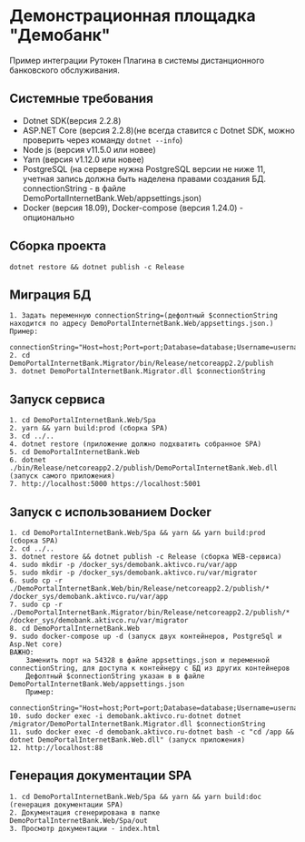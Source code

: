 # Демонстрационная площадка "Демобанк"

Пример интеграции Рутокен Плагина в системы дистанционного банковского обслуживания.


## Системные требования

- Dotnet SDK(версия 2.2.8)
- ASP.NET Core (версия 2.2.8)(не всегда ставится с Dotnet SDK, можно проверить через команду `dotnet --info`)
- Node js (версия v11.5.0 или новее)
- Yarn (версия v1.12.0 или новее)
- PostgreSQL (на сервере нужна PostgreSQL версии не ниже 11, учетная запись должна быть наделена правами создания БД. 
    connectionString - в файле DemoPortalInternetBank.Web/appsettings.json)
- Docker (версия 18.09), Docker-compose (версия 1.24.0) - опционально

## Сборка проекта
```
dotnet restore && dotnet publish -c Release
```

## Миграция БД
```
1. Задать переменную connectionString=(дефолтный $connectionString находится по адресу DemoPortalInternetBank.Web/appsettings.json.)
Пример:
    connectionString="Host=host;Port=port;Database=database;Username=username;Password=password"
2. cd DemoPortalInternetBank.Migrator/bin/Release/netcoreapp2.2/publish
3. dotnet DemoPortalInternetBank.Migrator.dll $connectionString
```


## Запуск сервиса
```
1. cd DemoPortalInternetBank.Web/Spa
2. yarn && yarn build:prod (сборка SPA)
3. cd ../..
4. dotnet restore (приложение должно подхватить собранное SPA)
5. cd DemoPortalInternetBank.Web
6. dotnet ./bin/Release/netcoreapp2.2/publish/DemoPortalInternetBank.Web.dll (запуск самого приложения)
7. http://localhost:5000 https://localhost:5001
```

## Запуск с использованием Docker
```
1. cd DemoPortalInternetBank.Web/Spa && yarn && yarn build:prod (сборка SPA)
2. cd ../..
3. dotnet restore && dotnet publish -c Release (сборка WEB-сервиса)
4. sudo mkdir -p /docker_sys/demobank.aktivco.ru/var/app
5. sudo mkdir -p /docker_sys/demobank.aktivco.ru/var/migrator
6. sudo cp -r ./DemoPortalInternetBank.Web/bin/Release/netcoreapp2.2/publish/* /docker_sys/demobank.aktivco.ru/var/app
7. sudo cp -r ./DemoPortalInternetBank.Migrator/bin/Release/netcoreapp2.2/publish/* /docker_sys/demobank.aktivco.ru/var/migrator
8. cd DemoPortalInternetBank.Web
9. sudo docker-compose up -d (запуск двух контейнеров, PostgreSql и Asp.Net core)
ВАЖНО:
    Заменить порт на 54328 в файле appsettings.json и переменной connectionString, для доступа к контейнеру с БД из других контейнеров
    Дефолтный $connectionString указан в в файле DemoPortalInternetBank.Web/appsettings.json
    Пример:
        connectionString="Host=host;Port=port;Database=database;Username=username;Password=password"
10. sudo docker exec -i demobank.aktivco.ru-dotnet dotnet /migrator/DemoPortalInternetBank.Migrator.dll $connectionString 
11. sudo docker exec -d demobank.aktivco.ru-dotnet bash -c "cd /app && dotnet DemoPortalInternetBank.Web.dll" (запуск приложения)
12. http://localhost:88
```

## Генерация документации SPA
```
1. cd DemoPortalInternetBank.Web/Spa && yarn && yarn build:doc (генерация документации SPA)
2. Документация сгенерирована в папке DemoPortalInternetBank.Web/Spa/out
3. Просмотр документации - index.html 
```